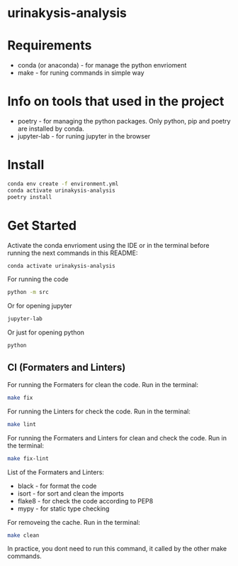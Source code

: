 # urinakysis-analysis

# Requirements

* conda (or anaconda) - for manage the python envrioment
* make - for runing commands in simple way

# Info on tools that used in the project

* poetry - for managing the python packages. Only python, pip and poetry are installed by conda.
* jupyter-lab - for runing jupyter in the browser

# Install

```bash
conda env create -f environment.yml
conda activate urinakysis-analysis
poetry install
```

# Get Started

Activate the conda envrioment using the IDE or in the terminal before running the next commands in this README:

```bash
conda activate urinakysis-analysis
```

For running the code

```bash
python -m src
```

Or for opening jupyter

```bash
jupyter-lab
```

Or just for opening python

```bash
python
```

## CI (Formaters and Linters)

For running the Formaters for clean the code. Run in the terminal:

```bash
make fix
```

For running the Linters for check the code. Run in the terminal:

```bash
make lint
```

For running the Formaters and Linters for clean and check the code. Run in the terminal:

```bash
make fix-lint
```

List of the Formaters and Linters:

* black - for format the code
* isort - for sort and clean the imports
* flake8 - for check the code according to PEP8
* mypy - for static type checking


For removeing the cache. Run in the terminal:

```bash
make clean
```

In practice, you dont need to run this command, it called by the other make commands.
